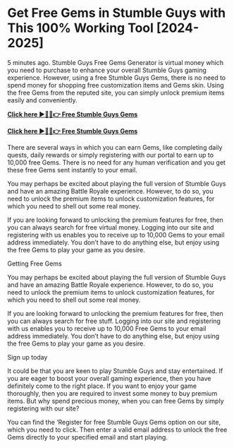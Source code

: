 # Get Free Gems in Stumble Guys with This 100% Working Tool [2024-2025]
5 minutes ago. Stumble Guys Free Gems Generator is virtual money which you need to purchase to enhance your overall Stumble Guys gaming experience. However, using a free Stumble Guys Gems, there is no need to spend money for shopping free customization items and Gems skin. Using the free Gems from the reputed site, you can simply unlock premium items easily and conveniently.

**[Click here ►🔴✅👉 Free Stumble Guys Gems](https://usa.offerznz.com/stumble%20guys%20gems%20generator/)**

**[Click here ►🔴✅👉 Free Stumble Guys Gems](https://usa.offerznz.com/stumble%20guys%20gems%20generator/)**


There are several ways in which you can earn Gems, like completing daily quests, daily rewards or simply registering with our portal to earn up to 10,000 free Gems. There is no need for any human verification and you get these free Gems sent instantly to your email.

You may perhaps be excited about playing the full version of Stumble Guys and have an amazing Battle Royale experience. However, to do so, you need to unlock the premium items to unlock customization features, for which you need to shell out some real money.

If you are looking forward to unlocking the premium features for free, then you can always search for free virtual money. Logging into our site and registering with us enables you to receive up to 10,000 Gems to your email address immediately. You don’t have to do anything else, but enjoy using the free Gems to play your game as you desire.

Getting Free Gems

You may perhaps be excited about playing the full version of Stumble Guys and have an amazing Battle Royale experience. However, to do so, you need to unlock the premium items to unlock customization features, for which you need to shell out some real money.

If you are looking forward to unlocking the premium features for free, then you can always search for free stuff. Logging into our site and registering with us enables you to receive up to 10,000 Free Gems to your email address immediately. You don’t have to do anything else, but enjoy using the free Gems to play your game as you desire.

Sign up today

It could be that you are keen to play Stumble Guys and stay entertained. If you are eager to boost your overall gaming experience, then you have definitely come to the right place. If you want to enjoy your game thoroughly, then you are required to invest some money to buy premium items. But why spend precious money, when you can free Gems by simply registering with our site?

You can find the ‘Register for free Stumble Guys Gems option on our site, which you need to click. Then enter a valid email address to unlock the free Gems directly to your specified email and start playing.
